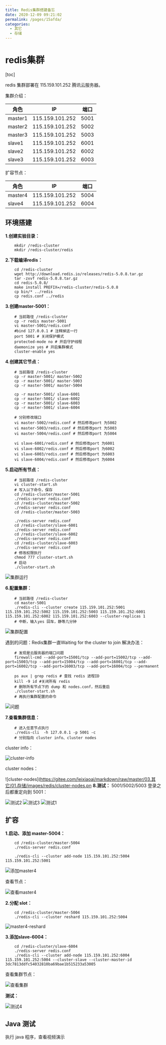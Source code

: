 ```yaml
---
title: Redis集群搭建备忘
date: 2020-12-09 09:21:02
permalink: /pages/15afda/
categories:
  - 其它
  - 存储
---
```

# redis集群

[toc]

redis 集群部署在 115.159.101.252 腾讯云服务器。

集群介绍：

角色|IP|端口|
-|-|-|
master1|115.159.101.252|5001|
master2|115.159.101.252|5002|
master3|115.159.101.252|5003|
slave1|115.159.101.252|6001|
slave2|115.159.101.252|6002|
slave3|115.159.101.252|6003|

扩容节点：

角色|IP|端口|
-|-|-|
master4|115.159.101.252|5004|
slave4|115.159.101.252|6004|

## 环境搭建

**1.创建实验目录：**

```shell
    mkdir /redis-cluster
    mkdir /redis-cluster/redis
```

**2.下载编译redis：**

```shell
    cd /redis-cluster
    wget http://download.redis.io/releases/redis-5.0.8.tar.gz
    tar -zxvf redis-5.0.8.tar.gz
    cd redis-5.0.8/
    make install PREFIX=/redis-cluster/redis-5.0.8
    cp bin/* ../redis
    cp redis.conf ../redis
```

**3.创建master-5001：**

```shell
    # 当前路径 /redis-cluster
    cp -r redis master-5001
    vi master-5001/redis.conf
    #bind 127.0.0.1 # 注释掉这一行
    port 5001 # 关闭保护模式
    protected-mode no # 开启守护线程
    daemonize yes # 开启集群模式
    cluster-enable yes
```

**4.创建其它节点：**

```shell
    # 当前路径 /redis-cluster
    cp -r master-5001/ master-5002
    cp -r master-5001/ master-5003
    cp -r master-5001/ master-5004

    cp -r master-5001/ slave-6001
    cp -r master-5001/ slave-6002
    cp -r master-5001/ slave-6003
    cp -r master-5001/ slave-6004

    # 分别修改端口
    vi master-5002/redis.conf # 然后修改port 为5002
    vi master-5003/redis.conf # 然后修改port 为5003
    vi master-5004/redis.conf # 然后修改port 为5004

    vi slave-6001/redis.conf # 然后修改port 为6001
    vi slave-6002/redis.conf # 然后修改port 为6002
    vi slave-6003/redis.conf # 然后修改port 为6003
    vi slave-6004/redis.conf # 然后修改port 为6004
```

**5.启动所有节点：**

```shell
    # 当前路径 /redis-cluster
    vi cluster-start.sh
    # 写入以下命令，保存
    cd /redis-cluster/master-5001
    ./redis-server redis.conf
    cd /redis-cluster/master-5002
    ./redis-server redis.conf
    cd /redis-cluster/master-5003

    ./redis-server redis.conf
    cd /redis-cluster/slave-6001
    ./redis-server redis.conf
    cd /redis-cluster/slave-6002
    ./redis-server redis.conf
    cd /redis-cluster/slave-6003
    ./redis-server redis.conf
    # 修改权限执行
    chmod 777 cluster-start.sh
    # 启动
    ./cluster-start.sh
```

![集群运行](https://gitee.com/leixiaoai/markdown/raw/master/03.其它/01.存储/images/redis/集群运行.png)

**6.配置集群：**

```shell
    # 当前路径 /redis-cluster
    cd master-5001
    ./redis-cli --cluster create 115.159.101.252:5001 115.159.101.252:5002 115.159.101.252:5003 115.159.101.252:6001 115.159.101.252:6002 115.159.101.252:6003 --cluster-replicas 1
    # 中断，输入yes 回车，静等几分钟
```

![集群配置](https://gitee.com/leixiaoai/markdown/raw/master/03.其它/01.存储/images/redis/集群配置.png)

遇到的问题：Redis集群一直Waiting for the cluster to join
解决办法：

```shell
    # 发现是云服务器的端口问题
    firewall-cmd --add-port=15001/tcp --add-port=15002/tcp --add-port=15003/tcp --add-port=15004/tcp --add-port=16001/tcp --add-port=16002/tcp --add-port=16003/tcp --add-port=16004/tcp --permanent

    ps aux | grep redis # 查找 redis 进程ID
    kill -9 id #关闭所有 redis
    # 删除所有节点下的 dump 和 nodes.conf，然后重启
    ./cluster-start.sh
    # 再执行集群配置的命令
```

![问题](https://gitee.com/leixiaoai/markdown/raw/master/03.其它/01.存储/images/redis/问题.png)

**7.查看集群信息：**

```shell
    # 进入任意节点执行
    ./redis-cli  -h 127.0.0.1 -p 5001 -c
    # 分别指向 cluster info、cluster nodes
```

cluster info：

![cluster-info](https://gitee.com/leixiaoai/markdown/raw/master/03.其它/01.存储/images/redis/cluster-info.png)

cluster nodes：

![cluster-nodes](https://gitee.com/leixiaoai/markdown/raw/master/03.其它/01.存储/images/redis/cluster-nodes.pn
**8.测试：**
5001/5002/5003 登录之后都重定向到 5001：

![测试2](https://gitee.com/leixiaoai/markdown/raw/master/03.其它/01.存储/images/redis/测试2.png)
![测试3](https://gitee.com/leixiaoai/markdown/raw/master/03.其它/01.存储/images/redis/测试3.png)
![测试1](https://gitee.com/leixiaoai/markdown/raw/master/03.其它/01.存储/images/redis/测试1.png)

## 扩容

**1.启动、添加 master-5004：**

```she
    cd /redis-cluster/master-5004
    ./redis-server redis.conf

    ./redis-cli --cluster add-node 115.159.101.252:5004 115.159.101.252:5001

```

![添加master4](https://gitee.com/leixiaoai/markdown/raw/master/03.其它/01.存储/images/redis/添加master4.png)

查看节点：

![查看master4](https://gitee.com/leixiaoai/markdown/raw/master/03.其它/01.存储/images/redis/查看master4.png)

**2.分配 slot：**

```shell
    cd /redis-cluster/master-5004
    ./redis-cli --cluster reshard 115.159.101.252:5004 
```

![master4-reshard](https://gitee.com/leixiaoai/markdown/raw/master/03.其它/01.存储/images/redis/master4-reshard.png)

**3.添加slave-6004：**

```shell
    cd /redis-cluster/slave-6004
    ./redis-server redis.conf
    ./redis-cli --cluster add-node 115.159.101.252:6004 115.159.101.252:5004 --cluster-slave --cluster-master-id 3dc7813ddfc54032810ba69bae1b515233a53005
```

查看集群节点：

![查看集群](https://gitee.com/leixiaoai/markdown/raw/master/03.其它/01.存储/images/redis/查看集群.png)

**测试：**

![测试4](https://gitee.com/leixiaoai/markdown/raw/master/03.其它/01.存储/images/redis/测试4.png)

## Java 测试

执行 java 程序，查看视频演示


